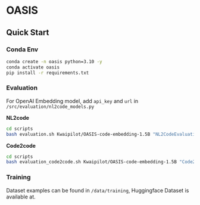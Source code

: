 # OASIS
## Quick Start
### Conda Env
```bash
conda create -n oasis python=3.10 -y
conda activate oasis
pip install -r requirements.txt
```
### Evaluation
For OpenAI Embedding model, add `api_key` and `url` in `/src/evaluation/nl2code_models.py`

**NL2code**
```bash
cd scripts
bash evaluation.sh Kwaipilot/OASIS-code-embedding-1.5B "NL2CodeEvaluation_OASIS" 0 # not use valid set
```
**Code2code**
```bash
cd scripts
bash evaluation_code2code.sh Kwaipilot/OASIS-code-embedding-1.5B "Code2CodeEvaluation_OASIS"
```
### Training

Dataset examples can be found in ```/data/training```, Huggingface Dataset is available at.

